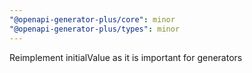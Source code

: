 ```yaml
---
"@openapi-generator-plus/core": minor
"@openapi-generator-plus/types": minor
---
```


Reimplement initialValue as it is important for generators

